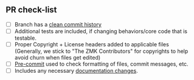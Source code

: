 <!-- Note: ZMK is generally not accepting PRs for new keyboards. New generic controller PRs *may* still be accepted, please discuss on the Discord server first. -->

## PR check-list

- [ ] Branch has a [clean commit history](https://zmk.dev/docs/development/contributing/pull-requests#clean-commit-history)
- [ ] Additional tests are included, if changing behaviors/core code that is testable.
- [ ] Proper Copyright + License headers added to applicable files (Generally, we stick to "The ZMK Contributors" for copyrights to help avoid churn when files get edited)
- [ ] [Pre-commit](https://zmk.dev/docs/development/local-toolchain/pre-commit) used to check formatting of files, commit messages, etc.
- [ ] Includes any necessary [documentation changes](https://zmk.dev/docs/development/contributing/documentation).
